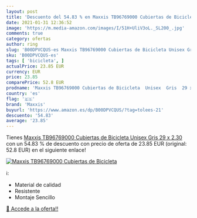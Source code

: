```yaml
---
layout: post
title: 'Descuento del 54.83 % en Maxxis TB96769000 Cubiertas de Bicicleta'
date: 2021-01-31 12:36:52
image: 'https://m.media-amazon.com/images/I/51H+UliV3oL._SL200_.jpg'
comments: true
category: ofertas
author: ring
slug: 'B00DPVCQUS-es Maxxis TB96769000 Cubiertas de Bicicleta Unisex Gris 29 x...'
sku: 'B00DPVCQUS-es'
tags: [ 'bicicleta', ]
actualPrice: 23.85 EUR
currency: EUR
price: 23.85
comparePrice: 52.8 EUR
prodname: 'Maxxis TB96769000 Cubiertas de Bicicleta  Unisex  Gris  29 x 2.30'
country: 'es'
flag: '🇪🇸'
brand: 'Maxxis'
buyurl: 'https://www.amazon.es/dp/B00DPVCQUS/?tag=tolees-21'
descuento: '54.83'
average: '23.85'
---
```


Tienes [Maxxis TB96769000 Cubiertas de Bicicleta  Unisex  Gris  29 x 2.30](https://www.amazon.es/dp/B00DPVCQUS/?tag=tolees-21) con un 54.83 % de descuento con precio de oferta de 23.85 EUR (original: 52.8 EUR) en el siguiente enlace!

[![Maxxis TB96769000 Cubiertas de Bicicleta](https://m.media-amazon.com/images/I/51H+UliV3oL._SL200_.jpg)](https://www.amazon.es/dp/B00DPVCQUS/?tag=tolees-21)

ℹ️:

- Material de calidad 
- Resistente
- Montaje Sencillo

[🛒 Accede a la oferta!!](https://www.amazon.es/dp/B00DPVCQUS/?tag=tolees-21)
